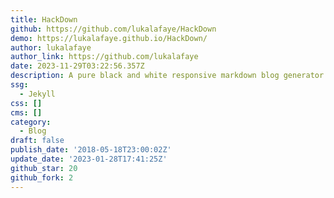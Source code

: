 ```yaml
---
title: HackDown
github: https://github.com/lukalafaye/HackDown
demo: https://lukalafaye.github.io/HackDown/
author: lukalafaye
author_link: https://github.com/lukalafaye
date: 2023-11-29T03:22:56.357Z
description: A pure black and white responsive markdown blog generator
ssg:
  - Jekyll
css: []
cms: []
category:
  - Blog
draft: false
publish_date: '2018-05-18T23:00:02Z'
update_date: '2023-01-28T17:41:25Z'
github_star: 20
github_fork: 2
---
```

